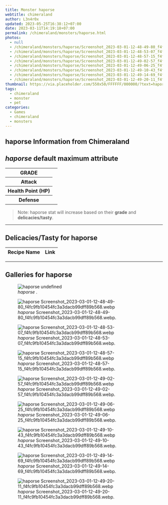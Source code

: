 ```yaml
---
title: Monster haporse
webtitle: chimeraland
author: L3n4r0x
updated: 2023-05-25T16:38:12+07:00
date: 2023-03-11T14:19:18+07:00
permalink: /chimeraland/monsters/haporse.html
photos:
  - null
  - /chimeraland/monsters/haporse/Screenshot_2023-03-01-12-48-49-80_f4fc9fb10454fc3a3dacb99dff89b568.webp
  - /chimeraland/monsters/haporse/Screenshot_2023-03-01-12-48-53-07_f4fc9fb10454fc3a3dacb99dff89b568.webp
  - /chimeraland/monsters/haporse/Screenshot_2023-03-01-12-48-57-15_f4fc9fb10454fc3a3dacb99dff89b568.webp
  - /chimeraland/monsters/haporse/Screenshot_2023-03-01-12-49-02-57_f4fc9fb10454fc3a3dacb99dff89b568.webp
  - /chimeraland/monsters/haporse/Screenshot_2023-03-01-12-49-06-25_f4fc9fb10454fc3a3dacb99dff89b568.webp
  - /chimeraland/monsters/haporse/Screenshot_2023-03-01-12-49-10-43_f4fc9fb10454fc3a3dacb99dff89b568.webp
  - /chimeraland/monsters/haporse/Screenshot_2023-03-01-12-49-14-69_f4fc9fb10454fc3a3dacb99dff89b568.webp
  - /chimeraland/monsters/haporse/Screenshot_2023-03-01-12-49-20-11_f4fc9fb10454fc3a3dacb99dff89b568.webp
thumbnail: https://via.placeholder.com/550x50/FFFFFF/000000/?text=haporse
tags:
  - chimeraland
  - monster
  - pet
categories:
  - Games
  - chimeraland
  - monsters
---
```


<link
  rel="stylesheet"
  href="https://rawcdn.githack.com/dimaslanjaka/Web-Manajemen/870a349/css/bootstrap-5-3-0-alpha3-wrapper.css"
/>
<section id="bootstrap-wrapper">
  <div data-bs-theme="dark">
    <h2>haporse Information from Chimeraland</h2>
    <h2 id="attribute"><i>haporse</i> default maximum attribute</h2>
    <div class="row">
      <div class="col mb-2">
        <div class="card">
          <div class="card-body">
            <table>
              <tr>
                <th>GRADE</th>
                <td><br /></td>
              </tr>
              <tr>
                <th>Attack</th>
                <td></td>
              </tr>
              <tr>
                <th>Health Point (HP)</th>
                <td></td>
              </tr>
              <tr>
                <th>Defense</th>
                <td></td>
              </tr>
            </table>
          </div>
        </div>
      </div>
    </div>
    <blockquote>
      Note: haporse stat will increase based on their <b>grade</b> and
      <b>delicacies/tasty</b>.
    </blockquote>
    <hr />
    <h2 id="delicacies">Delicacies/Tasty for haporse</h2>
    <div class="card">
      <div class="card-body">
        <div class="table-responsive">
          <table class="table table-striped">
            <thead>
              <tr>
                <th>Recipe Name</th>
                <th>Link</th>
              </tr>
            </thead>
            <tbody></tbody>
          </table>
        </div>
      </div>
    </div>
    <hr />
    <div id="gallery">
      <h2>Galleries for haporse</h2>
      <div class="row">
        <div class="col-lg-6 col-12">
          <figure>
            <img
              src="https://www.webmanajemen.com/undefined"
              alt="haporse undefined"
            />
            <figcaption><i>haporse</i> .</figcaption>
          </figure>
        </div>
        <div class="col-lg-6 col-12">
          <figure>
            <img
              src="https://www.webmanajemen.com/chimeraland/monsters/haporse/Screenshot_2023-03-01-12-48-49-80_f4fc9fb10454fc3a3dacb99dff89b568.webp"
              alt="haporse Screenshot_2023-03-01-12-48-49-80_f4fc9fb10454fc3a3dacb99dff89b568.webp"
            />
            <figcaption>
              <i>haporse</i>
              Screenshot_2023-03-01-12-48-49-80_f4fc9fb10454fc3a3dacb99dff89b568.webp.
            </figcaption>
          </figure>
        </div>
        <div class="col-lg-6 col-12">
          <figure>
            <img
              src="https://www.webmanajemen.com/chimeraland/monsters/haporse/Screenshot_2023-03-01-12-48-53-07_f4fc9fb10454fc3a3dacb99dff89b568.webp"
              alt="haporse Screenshot_2023-03-01-12-48-53-07_f4fc9fb10454fc3a3dacb99dff89b568.webp"
            />
            <figcaption>
              <i>haporse</i>
              Screenshot_2023-03-01-12-48-53-07_f4fc9fb10454fc3a3dacb99dff89b568.webp.
            </figcaption>
          </figure>
        </div>
        <div class="col-lg-6 col-12">
          <figure>
            <img
              src="https://www.webmanajemen.com/chimeraland/monsters/haporse/Screenshot_2023-03-01-12-48-57-15_f4fc9fb10454fc3a3dacb99dff89b568.webp"
              alt="haporse Screenshot_2023-03-01-12-48-57-15_f4fc9fb10454fc3a3dacb99dff89b568.webp"
            />
            <figcaption>
              <i>haporse</i>
              Screenshot_2023-03-01-12-48-57-15_f4fc9fb10454fc3a3dacb99dff89b568.webp.
            </figcaption>
          </figure>
        </div>
        <div class="col-lg-6 col-12">
          <figure>
            <img
              src="https://www.webmanajemen.com/chimeraland/monsters/haporse/Screenshot_2023-03-01-12-49-02-57_f4fc9fb10454fc3a3dacb99dff89b568.webp"
              alt="haporse Screenshot_2023-03-01-12-49-02-57_f4fc9fb10454fc3a3dacb99dff89b568.webp"
            />
            <figcaption>
              <i>haporse</i>
              Screenshot_2023-03-01-12-49-02-57_f4fc9fb10454fc3a3dacb99dff89b568.webp.
            </figcaption>
          </figure>
        </div>
        <div class="col-lg-6 col-12">
          <figure>
            <img
              src="https://www.webmanajemen.com/chimeraland/monsters/haporse/Screenshot_2023-03-01-12-49-06-25_f4fc9fb10454fc3a3dacb99dff89b568.webp"
              alt="haporse Screenshot_2023-03-01-12-49-06-25_f4fc9fb10454fc3a3dacb99dff89b568.webp"
            />
            <figcaption>
              <i>haporse</i>
              Screenshot_2023-03-01-12-49-06-25_f4fc9fb10454fc3a3dacb99dff89b568.webp.
            </figcaption>
          </figure>
        </div>
        <div class="col-lg-6 col-12">
          <figure>
            <img
              src="https://www.webmanajemen.com/chimeraland/monsters/haporse/Screenshot_2023-03-01-12-49-10-43_f4fc9fb10454fc3a3dacb99dff89b568.webp"
              alt="haporse Screenshot_2023-03-01-12-49-10-43_f4fc9fb10454fc3a3dacb99dff89b568.webp"
            />
            <figcaption>
              <i>haporse</i>
              Screenshot_2023-03-01-12-49-10-43_f4fc9fb10454fc3a3dacb99dff89b568.webp.
            </figcaption>
          </figure>
        </div>
        <div class="col-lg-6 col-12">
          <figure>
            <img
              src="https://www.webmanajemen.com/chimeraland/monsters/haporse/Screenshot_2023-03-01-12-49-14-69_f4fc9fb10454fc3a3dacb99dff89b568.webp"
              alt="haporse Screenshot_2023-03-01-12-49-14-69_f4fc9fb10454fc3a3dacb99dff89b568.webp"
            />
            <figcaption>
              <i>haporse</i>
              Screenshot_2023-03-01-12-49-14-69_f4fc9fb10454fc3a3dacb99dff89b568.webp.
            </figcaption>
          </figure>
        </div>
        <div class="col-lg-6 col-12">
          <figure>
            <img
              src="https://www.webmanajemen.com/chimeraland/monsters/haporse/Screenshot_2023-03-01-12-49-20-11_f4fc9fb10454fc3a3dacb99dff89b568.webp"
              alt="haporse Screenshot_2023-03-01-12-49-20-11_f4fc9fb10454fc3a3dacb99dff89b568.webp"
            />
            <figcaption>
              <i>haporse</i>
              Screenshot_2023-03-01-12-49-20-11_f4fc9fb10454fc3a3dacb99dff89b568.webp.
            </figcaption>
          </figure>
        </div>
      </div>
    </div>
  </div>
</section>